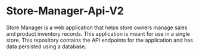 # Store-Manager-Api-V2
Store Manager is a web application that helps store owners manage sales and product inventory records. This application is meant for use in a single store. This repository contains the API endpoints for the application and has data persisted using a database.
